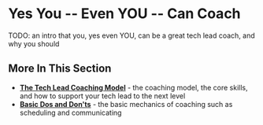 # Yes You -- Even YOU -- Can Coach

TODO: an intro that you, yes even YOU, can be a great tech lead coach, and why you should

## More In This Section
* **[The Tech Lead Coaching Model](./model.md)** - the coaching model, the core skills, and how to support your tech lead to the next level
* **[Basic Dos and Don'ts](./mechanics.md)** - the basic mechanics of coaching such as scheduling and communicating